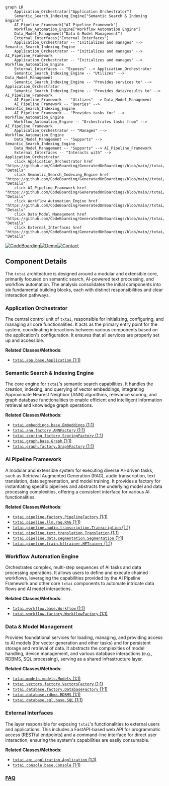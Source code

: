 ```mermaid
graph LR
    Application_Orchestrator["Application Orchestrator"]
    Semantic_Search_Indexing_Engine["Semantic Search & Indexing Engine"]
    AI_Pipeline_Framework["AI Pipeline Framework"]
    Workflow_Automation_Engine["Workflow Automation Engine"]
    Data_Model_Management["Data & Model Management"]
    External_Interfaces["External Interfaces"]
    Application_Orchestrator -- "Initializes and manages" --> Semantic_Search_Indexing_Engine
    Application_Orchestrator -- "Initializes and manages" --> AI_Pipeline_Framework
    Application_Orchestrator -- "Initializes and manages" --> Workflow_Automation_Engine
    External_Interfaces -- "Exposes" --> Application_Orchestrator
    Semantic_Search_Indexing_Engine -- "Utilizes" --> Data_Model_Management
    Semantic_Search_Indexing_Engine -- "Provides services to" --> Application_Orchestrator
    Semantic_Search_Indexing_Engine -- "Provides data/results to" --> AI_Pipeline_Framework
    AI_Pipeline_Framework -- "Utilizes" --> Data_Model_Management
    AI_Pipeline_Framework -- "Queries" --> Semantic_Search_Indexing_Engine
    AI_Pipeline_Framework -- "Provides tasks for" --> Workflow_Automation_Engine
    Workflow_Automation_Engine -- "Orchestrates tasks from" --> AI_Pipeline_Framework
    Application_Orchestrator -- "Manages" --> Workflow_Automation_Engine
    Data_Model_Management -- "Supports" --> Semantic_Search_Indexing_Engine
    Data_Model_Management -- "Supports" --> AI_Pipeline_Framework
    External_Interfaces -- "Interacts with" --> Application_Orchestrator
    click Application_Orchestrator href "https://github.com/CodeBoarding/GeneratedOnBoardings/blob/main//txtai/Application_Orchestrator.md" "Details"
    click Semantic_Search_Indexing_Engine href "https://github.com/CodeBoarding/GeneratedOnBoardings/blob/main//txtai/Semantic_Search_Indexing_Engine.md" "Details"
    click AI_Pipeline_Framework href "https://github.com/CodeBoarding/GeneratedOnBoardings/blob/main//txtai/AI_Pipeline_Framework.md" "Details"
    click Workflow_Automation_Engine href "https://github.com/CodeBoarding/GeneratedOnBoardings/blob/main//txtai/Workflow_Automation_Engine.md" "Details"
    click Data_Model_Management href "https://github.com/CodeBoarding/GeneratedOnBoardings/blob/main//txtai/Data_Model_Management.md" "Details"
    click External_Interfaces href "https://github.com/CodeBoarding/GeneratedOnBoardings/blob/main//txtai/External_Interfaces.md" "Details"
```
[![CodeBoarding](https://img.shields.io/badge/Generated%20by-CodeBoarding-9cf?style=flat-square)](https://github.com/CodeBoarding/GeneratedOnBoardings)[![Demo](https://img.shields.io/badge/Try%20our-Demo-blue?style=flat-square)](https://www.codeboarding.org/demo)[![Contact](https://img.shields.io/badge/Contact%20us%20-%20contact@codeboarding.org-lightgrey?style=flat-square)](mailto:contact@codeboarding.org)

## Component Details

The `txtai` architecture is designed around a modular and extensible core, primarily focused on semantic search, AI-powered text processing, and workflow automation. The analysis consolidates the initial components into six fundamental building blocks, each with distinct responsibilities and clear interaction pathways.

### Application Orchestrator
The central control unit of `txtai`, responsible for initializing, configuring, and managing all core functionalities. It acts as the primary entry point for the system, coordinating interactions between various components based on the application's configuration. It ensures that all services are properly set up and accessible.


**Related Classes/Methods**:

- <a href="https://github.com/neuml/txtai/blob/master/src/python/txtai/app/base.py#L1-L1" target="_blank" rel="noopener noreferrer">`txtai.app.base.Application` (1:1)</a>


### Semantic Search & Indexing Engine
The core engine for `txtai`'s semantic search capabilities. It handles the creation, indexing, and querying of vector embeddings, integrating Approximate Nearest Neighbor (ANN) algorithms, relevance scoring, and graph database functionalities to enable efficient and intelligent information retrieval and knowledge graph operations.


**Related Classes/Methods**:

- <a href="https://github.com/neuml/txtai/blob/master/src/python/txtai/embeddings/base.py#L1-L1" target="_blank" rel="noopener noreferrer">`txtai.embeddings.base.Embeddings` (1:1)</a>
- <a href="https://github.com/neuml/txtai/blob/master/src/python/txtai/ann/factory.py#L1-L1" target="_blank" rel="noopener noreferrer">`txtai.ann.factory.ANNFactory` (1:1)</a>
- <a href="https://github.com/neuml/txtai/blob/master/src/python/txtai/scoring/factory.py#L1-L1" target="_blank" rel="noopener noreferrer">`txtai.scoring.factory.ScoringFactory` (1:1)</a>
- <a href="https://github.com/neuml/txtai/blob/master/src/python/txtai/graph/base.py#L1-L1" target="_blank" rel="noopener noreferrer">`txtai.graph.base.Graph` (1:1)</a>
- <a href="https://github.com/neuml/txtai/blob/master/src/python/txtai/graph/factory.py#L1-L1" target="_blank" rel="noopener noreferrer">`txtai.graph.factory.GraphFactory` (1:1)</a>


### AI Pipeline Framework
A modular and extensible system for executing diverse AI-driven tasks, such as Retrieval Augmented Generation (RAG), audio transcription, text translation, data segmentation, and model training. It provides a factory for instantiating specific pipelines and abstracts the underlying model and data processing complexities, offering a consistent interface for various AI functionalities.


**Related Classes/Methods**:

- <a href="https://github.com/neuml/txtai/blob/master/src/python/txtai/pipeline/factory.py#L1-L1" target="_blank" rel="noopener noreferrer">`txtai.pipeline.factory.PipelineFactory` (1:1)</a>
- <a href="https://github.com/neuml/txtai/blob/master/src/python/txtai/pipeline/llm/rag.py#L1-L1" target="_blank" rel="noopener noreferrer">`txtai.pipeline.llm.rag.RAG` (1:1)</a>
- <a href="https://github.com/neuml/txtai/blob/master/src/python/txtai/pipeline/audio/transcription.py#L1-L1" target="_blank" rel="noopener noreferrer">`txtai.pipeline.audio.transcription.Transcription` (1:1)</a>
- <a href="https://github.com/neuml/txtai/blob/master/src/python/txtai/pipeline/text/translation.py#L1-L1" target="_blank" rel="noopener noreferrer">`txtai.pipeline.text.translation.Translation` (1:1)</a>
- <a href="https://github.com/neuml/txtai/blob/master/src/python/txtai/pipeline/data/segmentation.py#L1-L1" target="_blank" rel="noopener noreferrer">`txtai.pipeline.data.segmentation.Segmentation` (1:1)</a>
- <a href="https://github.com/neuml/txtai/blob/master/src/python/txtai/pipeline/train/hftrainer.py#L1-L1" target="_blank" rel="noopener noreferrer">`txtai.pipeline.train.hftrainer.HFTrainer` (1:1)</a>


### Workflow Automation Engine
Orchestrates complex, multi-step sequences of AI tasks and data processing operations. It allows users to define and execute chained workflows, leveraging the capabilities provided by the AI Pipeline Framework and other core `txtai` components to automate intricate data flows and AI model interactions.


**Related Classes/Methods**:

- <a href="https://github.com/neuml/txtai/blob/master/src/python/txtai/workflow/base.py#L1-L1" target="_blank" rel="noopener noreferrer">`txtai.workflow.base.Workflow` (1:1)</a>
- <a href="https://github.com/neuml/txtai/blob/master/src/python/txtai/workflow/factory.py#L1-L1" target="_blank" rel="noopener noreferrer">`txtai.workflow.factory.WorkflowFactory` (1:1)</a>


### Data & Model Management
Provides foundational services for loading, managing, and providing access to AI models (for vector generation and other tasks) and for persistent storage and retrieval of data. It abstracts the complexities of model handling, device management, and various database interactions (e.g., RDBMS, SQL processing), serving as a shared infrastructure layer.


**Related Classes/Methods**:

- <a href="https://github.com/neuml/txtai/blob/master/src/python/txtai/models/models.py#L1-L1" target="_blank" rel="noopener noreferrer">`txtai.models.models.Models` (1:1)</a>
- <a href="https://github.com/neuml/txtai/blob/master/src/python/txtai/vectors/factory.py#L1-L1" target="_blank" rel="noopener noreferrer">`txtai.vectors.factory.VectorsFactory` (1:1)</a>
- <a href="https://github.com/neuml/txtai/blob/master/src/python/txtai/database/factory.py#L1-L1" target="_blank" rel="noopener noreferrer">`txtai.database.factory.DatabaseFactory` (1:1)</a>
- <a href="https://github.com/neuml/txtai/blob/master/src/python/txtai/database/rdbms.py#L1-L1" target="_blank" rel="noopener noreferrer">`txtai.database.rdbms.RDBMS` (1:1)</a>
- <a href="https://github.com/neuml/txtai/blob/master/src/python/txtai/database/sql/base.py#L1-L1" target="_blank" rel="noopener noreferrer">`txtai.database.sql.base.SQL` (1:1)</a>


### External Interfaces
The layer responsible for exposing `txtai`'s functionalities to external users and applications. This includes a FastAPI-based web API for programmatic access (RESTful endpoints) and a command-line interface for direct user interaction, ensuring the system's capabilities are easily consumable.


**Related Classes/Methods**:

- <a href="https://github.com/neuml/txtai/blob/master/src/python/txtai/api/application.py#L1-L1" target="_blank" rel="noopener noreferrer">`txtai.api.application.Application` (1:1)</a>
- <a href="https://github.com/neuml/txtai/blob/master/src/python/txtai/console/base.py#L1-L1" target="_blank" rel="noopener noreferrer">`txtai.console.base.Console` (1:1)</a>




### [FAQ](https://github.com/CodeBoarding/GeneratedOnBoardings/tree/main?tab=readme-ov-file#faq)